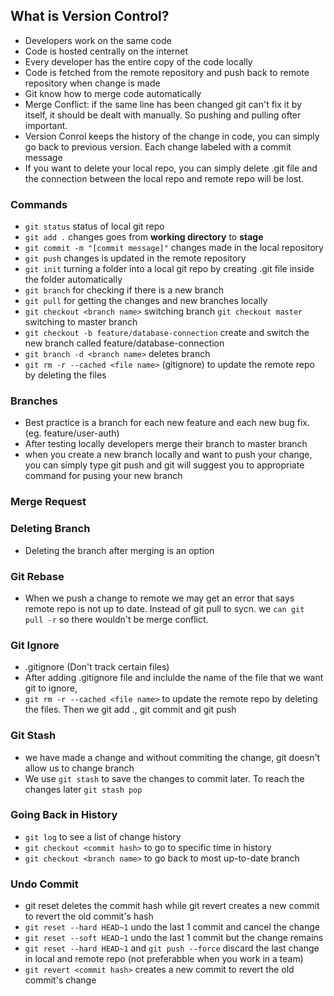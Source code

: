 ## What is Version Control?
- Developers work on the same code
- Code is hosted centrally on the internet
- Every developer has the entire copy of the code locally
- Code is fetched from the remote repository and push back to remote repository when change is made
- Git know how to merge code automatically
- Merge Conflict: if the same line has been changed git can't fix it by itself, it should be dealt with manually. So pushing and pulling ofter important.
- Version Conrol keeps the history of the change in code, you can simply go back to previous version. Each change labeled with a commit message
- If you want to delete your local repo, you can simply delete .git file and the connection between the local repo and remote repo will be lost.

### Commands
- `git status` status of local git repo
- `git add .` changes goes from **working directory** to **stage**
- `git commit -m "[commit message]"` changes made in the local repository 
- `git push` changes is updated in the remote repository
- `git init` turning a folder into a local git repo by creating .git file inside the folder automatically
- `git branch` for checking if there is a new branch
- `git pull` for getting the changes and new branches locally
- `git checkout <branch name>` switching branch `git checkout master` switching to master branch
- `git checkout -b feature/database-connection` create and switch the new branch called feature/database-connection
- `git branch -d <branch name>` deletes branch
- `git rm -r --cached <file name>` (gitignore) to update the remote repo by deleting the files

### Branches
- Best practice is a branch for each new feature and each new bug fix. (eg. feature/user-auth)
- After testing locally developers merge their branch to master branch
- when you create a new branch locally and want to push your change, you can simply type git push and git will suggest you to appropriate command for pusing your new branch

### Merge Request

### Deleting Branch
- Deleting the branch after merging is an option

### Git Rebase
- When we push a change to remote we may get an error that says remote repo is not up to date. Instead of git pull to sycn. we `can git pull -r` so there wouldn't be merge conflict.

### Git Ignore
- .gitignore (Don't track certain files)
- After adding .gitignore file and inclulde the name of the file that we want git to ignore, 
- `git rm -r --cached <file name>` to update the remote repo by deleting the files. Then we git add ., git commit and git push

### Git Stash
- we have made a change and without commiting the change, git doesn't allow us to change branch
- We use `git stash` to save the changes to commit later. To reach the changes later `git stash pop`

### Going Back in History
- `git log` to see a list of change history
- `git checkout <commit hash>` to go to specific time in history
- `git checkout <branch name>` to go back to most up-to-date branch

### Undo Commit
- git reset deletes the commit hash while git revert creates a new commit to revert the old commit's hash
- `git reset --hard HEAD~1` undo the last 1 commit and cancel the change 
- `git reset --soft HEAD~1` undo the last 1 commit but the change remains
- `git reset --hard HEAD~1` and `git push --force` discard the last change in local and remote repo (not preferabble when you work in a team)
- `git revert <commit hash>` creates a new commit to revert the old commit's change 
